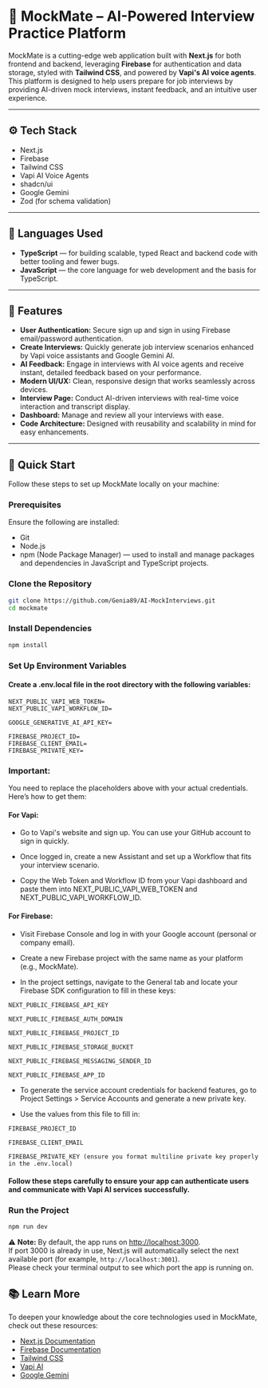 # 🤖 MockMate – AI-Powered Interview Practice Platform

MockMate is a cutting-edge web application built with **Next.js** for both frontend and backend, leveraging **Firebase** for authentication and data storage, styled with **Tailwind CSS**, and powered by **Vapi's AI voice agents**. This platform is designed to help users prepare for job interviews by providing AI-driven mock interviews, instant feedback, and an intuitive user experience.

---

## ⚙️ Tech Stack

- Next.js
- Firebase
- Tailwind CSS
- Vapi AI Voice Agents
- shadcn/ui
- Google Gemini
- Zod (for schema validation)

---

## 📝 Languages Used

- **TypeScript** — for building scalable, typed React and backend code with better tooling and fewer bugs.
- **JavaScript** — the core language for web development and the basis for TypeScript.

---

## 🔋 Features

- **User Authentication:** Secure sign up and sign in using Firebase email/password authentication.
- **Create Interviews:** Quickly generate job interview scenarios enhanced by Vapi voice assistants and Google Gemini AI.
- **AI Feedback:** Engage in interviews with AI voice agents and receive instant, detailed feedback based on your performance.
- **Modern UI/UX:** Clean, responsive design that works seamlessly across devices.
- **Interview Page:** Conduct AI-driven interviews with real-time voice interaction and transcript display.
- **Dashboard:** Manage and review all your interviews with ease.
- **Code Architecture:** Designed with reusability and scalability in mind for easy enhancements.

---

## 🤸 Quick Start

Follow these steps to set up MockMate locally on your machine:

### Prerequisites

Ensure the following are installed:

- Git
- Node.js
- npm (Node Package Manager) — used to install and manage packages and dependencies in JavaScript and TypeScript projects.

### Clone the Repository

```bash
git clone https://github.com/Genia89/AI-MockInterviews.git
cd mockmate
```
### Install Dependencies
```bash
npm install
```
### Set Up Environment Variables
#### Create a .env.local file in the root directory with the following variables:
```env
NEXT_PUBLIC_VAPI_WEB_TOKEN=
NEXT_PUBLIC_VAPI_WORKFLOW_ID=

GOOGLE_GENERATIVE_AI_API_KEY=

FIREBASE_PROJECT_ID=
FIREBASE_CLIENT_EMAIL=
FIREBASE_PRIVATE_KEY=
```
### Important:
You need to replace the placeholders above with your actual credentials. Here’s how to get them:

#### For Vapi:

- Go to Vapi's website and sign up. You can use your GitHub account to sign in quickly.

- Once logged in, create a new Assistant and set up a Workflow that fits your interview scenario.

- Copy the Web Token and Workflow ID from your Vapi dashboard and paste them into NEXT_PUBLIC_VAPI_WEB_TOKEN and NEXT_PUBLIC_VAPI_WORKFLOW_ID.

#### For Firebase:

- Visit Firebase Console and log in with your Google account (personal or company email).

- Create a new Firebase project with the same name as your platform (e.g., MockMate).

- In the project settings, navigate to the General tab and locate your Firebase SDK configuration to fill in these keys:

```
NEXT_PUBLIC_FIREBASE_API_KEY

NEXT_PUBLIC_FIREBASE_AUTH_DOMAIN

NEXT_PUBLIC_FIREBASE_PROJECT_ID

NEXT_PUBLIC_FIREBASE_STORAGE_BUCKET

NEXT_PUBLIC_FIREBASE_MESSAGING_SENDER_ID

NEXT_PUBLIC_FIREBASE_APP_ID
```

- To generate the service account credentials for backend features, go to Project Settings > Service Accounts and generate a new private key.

- Use the values from this file to fill in:
```
FIREBASE_PROJECT_ID

FIREBASE_CLIENT_EMAIL

FIREBASE_PRIVATE_KEY (ensure you format multiline private key properly in the .env.local)
```
#### Follow these steps carefully to ensure your app can authenticate users and communicate with Vapi AI services successfully.

### Run the Project
```bash
npm run dev
```
⚠️ **Note:** By default, the app runs on [http://localhost:3000](http://localhost:3000).  
If port 3000 is already in use, Next.js will automatically select the next available port (for example, `http://localhost:3001`).  
Please check your terminal output to see which port the app is running on.

## 📚 Learn More

To deepen your knowledge about the core technologies used in MockMate, check out these resources:

- [Next.js Documentation](https://nextjs.org/docs)
- [Firebase Documentation](https://firebase.google.com/docs)
- [Tailwind CSS](https://tailwindcss.com/docs)
- [Vapi AI](https://vapi.com)
- [Google Gemini](https://developers.google.com/)
